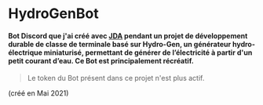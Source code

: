 # HydroGenBot
#### Bot Discord que j'ai créé avec [JDA](https://github.com/DV8FromTheWorld/JDA) pendant un projet de développement durable de classe de terminale basé sur Hydro-Gen, un générateur hydro-électrique miniaturisé, permettant de générer de l’électricité à partir d'un petit courant d’eau. Ce Bot est principalement récréatif.


> Le token du Bot présent dans ce projet n'est plus actif.


(créé en Mai 2021)
